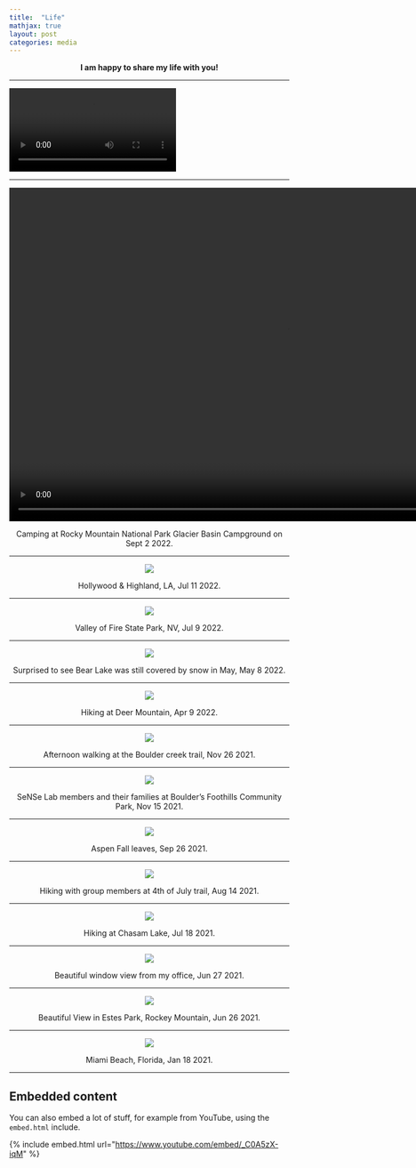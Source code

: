 ```yaml
---
title:  "Life"
mathjax: true
layout: post
categories: media
---
```


<p align="center"><strong>I am happy to share my life with you!</strong></p>

---

<video controls>
    <source src="/images/camping.MOV">
</video>

---

<p align = "center">
<video src="/images/camping.MOV" controls="controls" width="1000" height="600"></video>
</p>
<p align = "center">
  Camping at Rocky Mountain National Park Glacier Basin Campground on Sept 2 2022.
</p>

---

<p align = "center">
<img src = "/images/highland.jpg">
</p>
<p align = "center">
  Hollywood & Highland, LA, Jul 11 2022.
</p>

---

<p align = "center">
<img src = "/images/fire_valley.jpg">
</p>
<p align = "center">
  Valley of Fire State Park, NV, Jul 9 2022.
</p>

---

<p align = "center">
<img src = "/images/bear-lake.jpg">
</p>
<p align = "center">
  Surprised to see Bear Lake was still covered by snow in May, May 8 2022.
</p>

---

<p align = "center">
<img src = "/images/Deer-Mountain.jpg">
</p>
<p align = "center">
  Hiking at Deer Mountain, Apr 9 2022.
</p>

---

<p align = "center">
<img src = "/images/Boulder-creek-view.jpg">
</p>
<p align = "center">
  Afternoon walking at the Boulder creek trail, Nov 26 2021.
</p>

---

<p align = "center">
<img src = "/images/Lab-Photo.JPG">
</p>
<p align = "center">
  SeNSe Lab members and their families at Boulder’s Foothills Community Park, Nov 15 2021.
</p>

---

<p align = "center">
<img src = "/images/fall-leaves.jpg">
</p>
<p align = "center">
 Aspen Fall leaves, Sep 26 2021.
</p>

---

<p align = "center">
<img src = "/images/4th-of-July-trail.jpg">
</p>
<p align = "center">
  Hiking with group members at 4th of July trail, Aug 14 2021.
</p>

---

<p align = "center">
<img src = "/images/chasam-lake.JPG">
</p>
<p align = "center">
  Hiking at Chasam Lake, Jul 18 2021.
</p>

---

<p align = "center">
<img src = "/images/window-view.jpg">
</p>
<p align = "center">
  Beautiful window view from my office, Jun 27 2021.
</p>

---

<p align = "center">
<img src = "/images/Rockey-Mountain.JPG">
</p>
<p align = "center">
  Beautiful View in Estes Park, Rockey Mountain, Jun 26 2021.
</p>

---

<p align = "center">
  <img src = "/images/Miami-beach.jpg">
</p>
<p align = "center">
  Miami Beach, Florida, Jan 18 2021.
</p>


---


## Embedded content

You can also embed a lot of stuff, for example from YouTube, using the `embed.html` include.

{% include embed.html url="https://www.youtube.com/embed/_C0A5zX-iqM" %}


